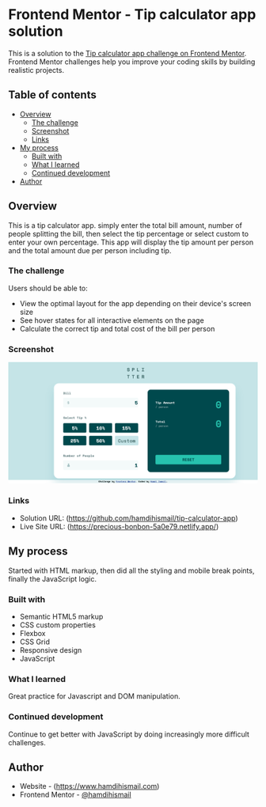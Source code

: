 # Frontend Mentor - Tip calculator app solution

This is a solution to the [Tip calculator app challenge on Frontend Mentor](https://www.frontendmentor.io/challenges/tip-calculator-app-ugJNGbJUX). Frontend Mentor challenges help you improve your coding skills by building realistic projects.

## Table of contents

- [Overview](#overview)
  - [The challenge](#the-challenge)
  - [Screenshot](#screenshot)
  - [Links](#links)
- [My process](#my-process)
  - [Built with](#built-with)
  - [What I learned](#what-i-learned)
  - [Continued development](#continued-development)
- [Author](#author)




## Overview
This is a tip calculator app. simply enter the total bill amount, number of people splitting the bill, then select the tip percentage or select custom to enter your own percentage. This app will display the tip amount per person and the total amount due per person including tip. 

### The challenge

Users should be able to:

- View the optimal layout for the app depending on their device's screen size
- See hover states for all interactive elements on the page
- Calculate the correct tip and total cost of the bill per person

### Screenshot

![](./tip-calculator-screenshot.png)

### Links

- Solution URL: (https://github.com/hamdihismail/tip-calculator-app)
- Live Site URL: (https://precious-bonbon-5a0e79.netlify.app/)

## My process

Started with HTML markup, then did all the styling and mobile break points, finally the JavaScript logic.

### Built with

- Semantic HTML5 markup
- CSS custom properties
- Flexbox
- CSS Grid
- Responsive design
- JavaScript


### What I learned

Great practice for Javascript and DOM manipulation.

### Continued development

Continue to get better with JavaScript by doing increasingly more difficult challenges.


## Author

- Website - (https://www.hamdihismail.com)
- Frontend Mentor - [@hamdihismail](https://www.frontendmentor.io/profile/hamdihismail)



